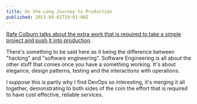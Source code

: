 ```yaml
---
title: On the Long Journey to Production
published: 2013-04-02T19:01:00Z
---
```


[Rafe Colburn talks about the extra work that is required to take a simple project and push it into production][post].

There's something to be said here as it being the difference between "hacking" and
"software engineering". Software Engineering is all about the other stuff that comes
once you have a something working. It's about elegance, design patterns, testing and
the interactions with operations.

I suppose this is partly why I find DevOps so interesting, it's merging it all
together, demonstrating to both sides of the coin the effort that is required to
have cost effective, reliable services.

[post]: http://rc3.org/2013/03/31/the-long-journey-toward-production/

